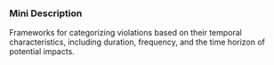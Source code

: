 ### Mini Description

Frameworks for categorizing violations based on their temporal characteristics, including duration, frequency, and the time horizon of potential impacts.

